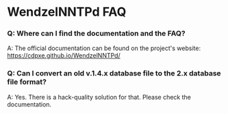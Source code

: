 WendzelNNTPd FAQ
================

### Q: Where can I find the documentation and the FAQ?

A: The official documentation can be found on the project's website:
   https://cdpxe.github.io/WendzelNNTPd/

### Q: Can I convert an old v.1.4.x database file to the 2.x database file format?

A: Yes. There is a hack-quality solution for that. Please check the documentation.
